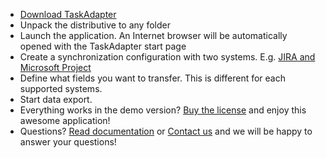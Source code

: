 * [Download TaskAdapter](/download)
* Unpack the distributive to any folder
* Launch the application. An Internet browser will be automatically opened with the TaskAdapter start page
* Create a synchronization configuration with two systems. E.g. [JIRA and Microsoft Project]()
* Define what fields you want to transfer. This is different for each supported systems.
* Start data export.
* Everything works in the demo version? [Buy the license](/buy) and enjoy this awesome application!
* Questions? [Read documentation](/docs) or [Contact us](/contacts) and we will be happy to answer your questions!




